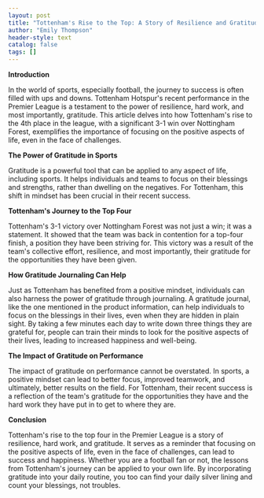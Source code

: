 ```yaml
---
layout: post
title: "Tottenham's Rise to the Top: A Story of Resilience and Gratitude"
author: "Emily Thompson"
header-style: text
catalog: false
tags: []
---
```


**Introduction**

In the world of sports, especially football, the journey to success is often filled with ups and downs. Tottenham Hotspur's recent performance in the Premier League is a testament to the power of resilience, hard work, and most importantly, gratitude. This article delves into how Tottenham's rise to the 4th place in the league, with a significant 3-1 win over Nottingham Forest, exemplifies the importance of focusing on the positive aspects of life, even in the face of challenges.

**The Power of Gratitude in Sports**

Gratitude is a powerful tool that can be applied to any aspect of life, including sports. It helps individuals and teams to focus on their blessings and strengths, rather than dwelling on the negatives. For Tottenham, this shift in mindset has been crucial in their recent success.

**Tottenham's Journey to the Top Four**

Tottenham's 3-1 victory over Nottingham Forest was not just a win; it was a statement. It showed that the team was back in contention for a top-four finish, a position they have been striving for. This victory was a result of the team's collective effort, resilience, and most importantly, their gratitude for the opportunities they have been given.

**How Gratitude Journaling Can Help**

Just as Tottenham has benefited from a positive mindset, individuals can also harness the power of gratitude through journaling. A gratitude journal, like the one mentioned in the product information, can help individuals to focus on the blessings in their lives, even when they are hidden in plain sight. By taking a few minutes each day to write down three things they are grateful for, people can train their minds to look for the positive aspects of their lives, leading to increased happiness and well-being.

**The Impact of Gratitude on Performance**

The impact of gratitude on performance cannot be overstated. In sports, a positive mindset can lead to better focus, improved teamwork, and ultimately, better results on the field. For Tottenham, their recent success is a reflection of the team's gratitude for the opportunities they have and the hard work they have put in to get to where they are.

**Conclusion**

Tottenham's rise to the top four in the Premier League is a story of resilience, hard work, and gratitude. It serves as a reminder that focusing on the positive aspects of life, even in the face of challenges, can lead to success and happiness. Whether you are a football fan or not, the lessons from Tottenham's journey can be applied to your own life. By incorporating gratitude into your daily routine, you too can find your daily silver lining and count your blessings, not troubles.